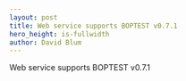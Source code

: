```yaml
---
layout: post
title: Web service supports BOPTEST v0.7.1
hero_height: is-fullwidth
author: David Blum
---
```


Web service supports BOPTEST v0.7.1
